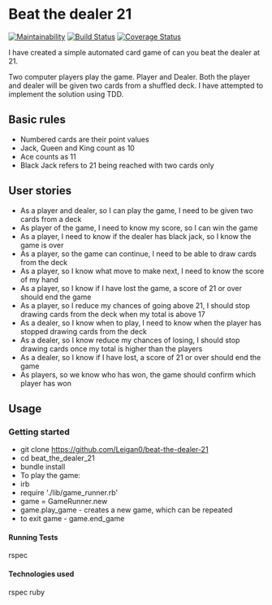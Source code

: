 
# Beat the dealer 21  
[![Maintainability](https://api.codeclimate.com/v1/badges/0795d822b2de56cf0957/maintainability)](https://codeclimate.com/github/Leigan0/beat-the-dealer-21/maintainability)
[![Build Status](https://travis-ci.org/Leigan0/beat-the-dealer-21.svg?branch=master)](https://travis-ci.org/Leigan0/beat-the-dealer-21) [![Coverage Status](https://coveralls.io/repos/github/Leigan0/beat-the-dealer-21/badge.svg?branch=master)](https://coveralls.io/github/Leigan0/beat-the-dealer-21?branch=master)


I have created a simple automated card game of can you beat the dealer at 21.

Two computer players play the game. Player and Dealer. Both the player and dealer will be given two cards from a shuffled deck. I have attempted to implement the solution using TDD.


## Basic rules
* Numbered cards are their point values
* Jack, Queen and King count as 10
* Ace counts as 11
* Black Jack refers to 21 being reached with two cards only

## User stories

* As a player and dealer, so I can play the game, I need to be given two cards from a deck
* As player of the game, I need to know my score, so I can win the game
* As a player, I need to know if the dealer has black jack, so I know the game is over
* As a player, so the game can continue, I need to be able to draw cards from the deck
* As a player, so I know what move to make next, I need to know the score of my hand
* As a player, so I know if I have lost the game, a score of 21 or over should end the game
* As a player, so I reduce my chances of going above 21, I should stop drawing cards from the deck when my total is above 17
* As a dealer, so I know when to play, I need to know when the player has stopped drawing cards from the deck
* As a dealer, so I know reduce my chances of losing, I should stop drawing cards once my total is higher than the players
* As a dealer, so I know if I have lost, a score of 21 or over should end the game
* As players, so we know who has won, the game should confirm which player has won


## Usage

### Getting started
 * git clone https://github.com/Leigan0/beat-the-dealer-21
 * cd beat_the_dealer_21
 * bundle install
 * To play the game:
 * irb
 * require './lib/game_runner.rb'
 * game = GameRunner.new
 * game.play_game - creates a new game, which can be repeated
 * to exit game - game.end_game


#### Running Tests
rspec

#### Technologies used
rspec
ruby
